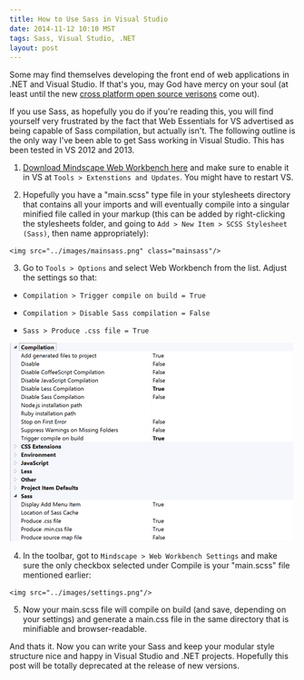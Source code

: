 ```yaml
---
title: How to Use Sass in Visual Studio
date: 2014-11-12 10:10 MST
tags: Sass, Visual Studio, .NET
layout: post
---
```


Some may find themselves developing the front end of web applications in .NET and Visual Studio. If that's you, may God have mercy on your soul (at least until the new [cross platform open source verisons](http://news.microsoft.com/2014/11/12/microsoft-takes-net-open-source-and-cross-platform-adds-new-development-capabilities-with-visual-studio-2015-net-2015-and-visual-studio-online/) come out).

If you use Sass, as hopefully you do if you're reading this, you will find yourself very frustrated by the fact that Web Essentials for VS advertised as being capable of Sass compilation, but actually isn't. The following outline is the only way I've been able to get Sass working in Visual Studio. This has been tested in VS 2012 and 2013.

  1. [Download Mindscape Web Workbench here](https://visualstudiogallery.msdn.microsoft.com/2b96d16a-c986-4501-8f97-8008f9db141a) and make sure to enable it in VS at `Tools > Extenstions and Updates`. You might have to restart VS.

  2. Hopefully you have a "main.scss" type file in your stylesheets directory that contains all your imports and will eventually compile into a singular minified file called in your markup (this can be added by right-clicking the stylesheets folder, and going to `Add > New Item > SCSS Stylesheet (Sass)`, then name appropriately):

    <img src="../images/mainsass.png" class="mainsass"/>

  3. Go to `Tools > Options` and select Web Workbench from the list. Adjust the settings so that:
    
  * `Compilation > Trigger compile on build = True`
    
  * `Compilation > Disable Sass compilation = False`
    
  * `Sass > Produce .css file = True`
    

  <img src="../images/workbench.png"/>

  4. In the toolbar, got to `Mindscape > Web Workbench Settings` and make sure the only checkbox selected under Compile is your "main.scss" file mentioned earlier:

    <img src="../images/settings.png"/>

  5. Now your main.scss file will compile on build (and save, depending on your settings) and generate a main.css file in the same directory that is minifiable and browser-readable.

And thats it. Now you can write your Sass and keep your modular style structure nice and happy in Visual Studio and .NET projects. Hopefully this post will be totally deprecated at the release of new versions.
